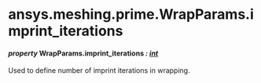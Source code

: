 # ansys.meshing.prime.WrapParams.imprint_iterations



#### *property* WrapParams.imprint_iterations *: [int](https://docs.python.org/3.11/library/functions.html#int)*

Used to define number of imprint iterations in wrapping.

<!-- !! processed by numpydoc !! -->
